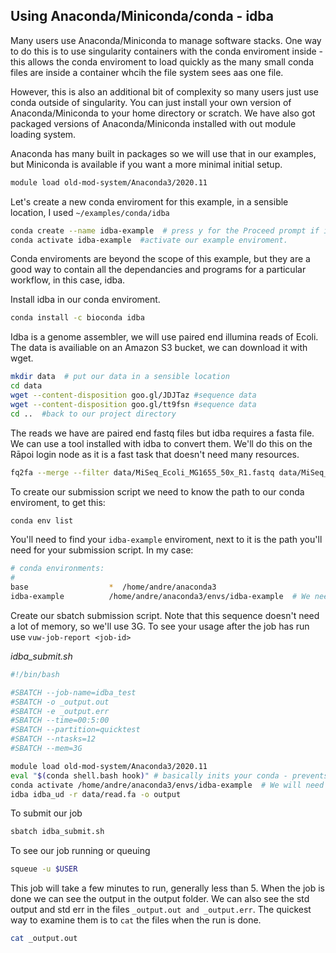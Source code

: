 ## Using Anaconda/Miniconda/conda - idba

Many users use Anaconda/Miniconda to manage software stacks.  One way to do this is to use singularity containers with the conda enviroment inside - this allows the conda enviroment to load quickly as the many small conda files are inside a container whcih the file system sees aas one file.

However, this is also an additional bit of complexity so many users just use conda outside of singularity.  You can just install your own version of Anaconda/Miniconda to your home directory or scratch.  We have also got packaged versions of Anaconda/Miniconda installed with out module loading system.

Anaconda has many built in packages so we will use that in our examples, but Miniconda is available if you want a more minimal initial setup.

```bash
module load old-mod-system/Anaconda3/2020.11 
```

Let's create a new conda enviroment for this example, in a sensible location, I used ```~/examples/conda/idba```

```bash
conda create --name idba-example  # press y for the Proceed prompt if it looks correct
conda activate idba-example  #activate our example enviroment.
```

Conda enviroments are beyond the scope of this example, but they are a good way to contain all the dependancies and programs for a particular workflow, in this case, idba.

Install idba in our conda enviroment.

```bash
conda install -c bioconda idba
```

Idba is a genome assembler, we will use paired end illumina reads of Ecoli.  The data is availiable on an Amazon S3 bucket, we can download it with wget.
```bash
mkdir data  # put our data in a sensible location
cd data
wget --content-disposition goo.gl/JDJTaz #sequence data
wget --content-disposition goo.gl/tt9fsn #sequence data
cd ..  #back to our project directory
```

The reads we have are paired end fastq files but idba requires a fasta file. We can use a tool installed with idba to convert them. We'll do this on the Rāpoi login node as it is a fast task that doesn't need many resources.

```bash
fq2fa --merge --filter data/MiSeq_Ecoli_MG1655_50x_R1.fastq data/MiSeq_Ecoli_MG1655_50x_R2.fastq data/read.fa
```

To create our submission script we need to know the path to our conda enviroment, to get this:
```bash
conda env list
```
You'll need to find your ```idba-example``` enviroment, next to it is the path you'll need for your submission script.  In my case:
```bash
# conda environments:
#
base                  *  /home/andre/anaconda3
idba-example          /home/andre/anaconda3/envs/idba-example  # We need this line, it'll be different for you!
```


Create our sbatch submission script. Note that this sequence doesn't need a lot of memory, so we'll use 3G. To see your usage after the job has run use ```vuw-job-report <job-id>```

*idba_submit.sh*
```bash
#!/bin/bash

#SBATCH --job-name=idba_test
#SBATCH -o _output.out
#SBATCH -e _output.err
#SBATCH --time=00:5:00
#SBATCH --partition=quicktest
#SBATCH --ntasks=12
#SBATCH --mem=3G

module load old-mod-system/Anaconda3/2020.11
eval "$(conda shell.bash hook)" # basically inits your conda - prevents errors like: CommandNotFoundError: Your shell has not been properly configured ...
conda activate /home/andre/anaconda3/envs/idba-example  # We will need to activate our conda enviroment on the remote node
idba idba_ud -r data/read.fa -o output
```

To submit our job
```bash
sbatch idba_submit.sh
```

To see our job running or queuing
```bash
squeue -u $USER
```
This job will take a few minutes to run, generally less than 5.
When the job is done we can see the output in the output folder.  We can also see the std output and std err in the files ```_output.out and _output.err```.  The quickest way to examine them is to ```cat``` the files when the run is done.
```bash
cat _output.out
```


